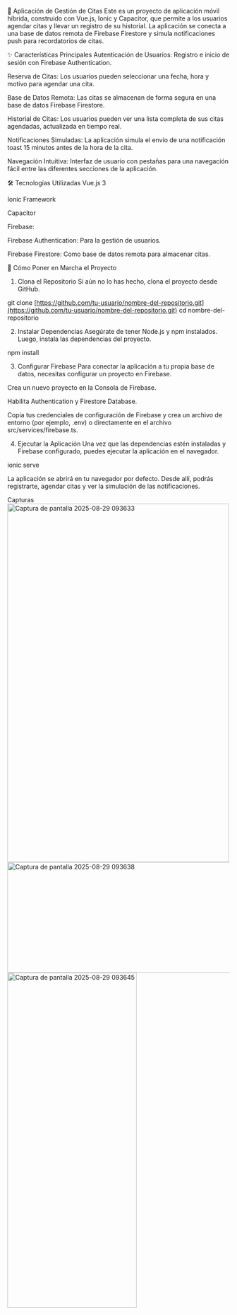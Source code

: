 📅 Aplicación de Gestión de Citas
Este es un proyecto de aplicación móvil híbrida, construido con Vue.js, Ionic y Capacitor, que permite a los usuarios agendar citas y llevar un registro de su historial. La aplicación se conecta a una base de datos remota de Firebase Firestore y simula notificaciones push para recordatorios de citas.

✨ Características Principales
Autenticación de Usuarios: Registro e inicio de sesión con Firebase Authentication.

Reserva de Citas: Los usuarios pueden seleccionar una fecha, hora y motivo para agendar una cita.

Base de Datos Remota: Las citas se almacenan de forma segura en una base de datos Firebase Firestore.

Historial de Citas: Los usuarios pueden ver una lista completa de sus citas agendadas, actualizada en tiempo real.

Notificaciones Simuladas: La aplicación simula el envío de una notificación toast 15 minutos antes de la hora de la cita.

Navegación Intuitiva: Interfaz de usuario con pestañas para una navegación fácil entre las diferentes secciones de la aplicación.

🛠️ Tecnologías Utilizadas
Vue.js 3

Ionic Framework

Capacitor

Firebase:

Firebase Authentication: Para la gestión de usuarios.

Firebase Firestore: Como base de datos remota para almacenar citas.

🚀 Cómo Poner en Marcha el Proyecto
1. Clona el Repositorio
Si aún no lo has hecho, clona el proyecto desde GitHub.

git clone [https://github.com/tu-usuario/nombre-del-repositorio.git](https://github.com/tu-usuario/nombre-del-repositorio.git)
cd nombre-del-repositorio

2. Instalar Dependencias
Asegúrate de tener Node.js y npm instalados. Luego, instala las dependencias del proyecto.

npm install

3. Configurar Firebase
Para conectar la aplicación a tu propia base de datos, necesitas configurar un proyecto en Firebase.

Crea un nuevo proyecto en la Consola de Firebase.

Habilita Authentication y Firestore Database.

Copia tus credenciales de configuración de Firebase y crea un archivo de entorno (por ejemplo, .env) o directamente en el archivo src/services/firebase.ts.

4. Ejecutar la Aplicación
Una vez que las dependencias estén instaladas y Firebase configurado, puedes ejecutar la aplicación en el navegador.

ionic serve

La aplicación se abrirá en tu navegador por defecto. Desde allí, podrás registrarte, agendar citas y ver la simulación de las notificaciones.

Capturas 
<img width="502" height="811" alt="Captura de pantalla 2025-08-29 093633" src="https://github.com/user-attachments/assets/d825ee35-6cc5-4974-bb94-20324f13cfea" />
<img width="652" height="250" alt="Captura de pantalla 2025-08-29 093638" src="https://github.com/user-attachments/assets/4eafb016-84be-438e-b431-249ee4dba1f6" />
<img width="293" height="758" alt="Captura de pantalla 2025-08-29 093645" src="https://github.com/user-attachments/assets/0215bffb-b98c-445c-bc02-2a4197f634b8" />
